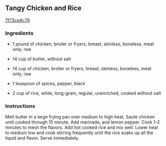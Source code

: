 ## Tangy Chicken and Rice

[7f73ce4c79](http://www.food.com/recipe/tangy-chicken-and-rice-177050)

### Ingredients

 - 1 pound of chicken, broiler or fryers, breast, skinless, boneless, meat only, raw

 - 14 cup of butter, without salt

 - 14 cup of chicken, broiler or fryers, breast, skinless, boneless, meat only, raw

 - 1 teaspoon of spices, pepper, black

 - 2 cup of rice, white, long-grain, regular, unenriched, cooked without salt

### Instructions

Melt butter in a large frying pan over medium to high heat. Saute chicken until cooked through 15 minute. Add marinade, and lemon pepper. Cook 1-2 minutes to mesh the flavors. Add hot cooked rice and mix well. Lower heat to medium low and cook stirring frequently until the rice soaks up all the liquid and flavor. Serve immediately.